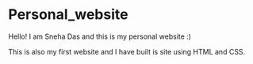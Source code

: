 # Personal_website

<p>Hello! I am Sneha Das and this is my personal website :)</p>
This is also my first website and I have built is site using HTML and CSS.
